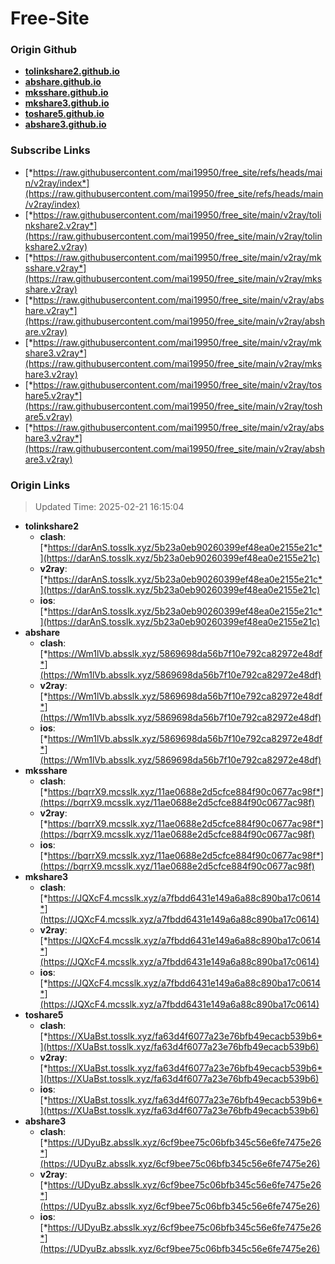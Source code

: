 # Free-Site

### Origin Github

- [**tolinkshare2.github.io**](https://github.com/tolinkshare2/tolinkshare2.github.io)
- [**abshare.github.io**](https://github.com/abshare/abshare.github.io)
- [**mksshare.github.io**](https://github.com/mksshare/mksshare.github.io)
- [**mkshare3.github.io**](https://github.com/mkshare3/mkshare3.github.io)
- [**toshare5.github.io**](https://github.com/toshare5/toshare5.github.io)
- [**abshare3.github.io**](https://github.com/abshare3/abshare3.github.io)

### Subscribe Links

- [*https://raw.githubusercontent.com/mai19950/free_site/refs/heads/main/v2ray/index*](https://raw.githubusercontent.com/mai19950/free_site/refs/heads/main/v2ray/index)
- [*https://raw.githubusercontent.com/mai19950/free_site/main/v2ray/tolinkshare2.v2ray*](https://raw.githubusercontent.com/mai19950/free_site/main/v2ray/tolinkshare2.v2ray)
- [*https://raw.githubusercontent.com/mai19950/free_site/main/v2ray/mksshare.v2ray*](https://raw.githubusercontent.com/mai19950/free_site/main/v2ray/mksshare.v2ray)
- [*https://raw.githubusercontent.com/mai19950/free_site/main/v2ray/abshare.v2ray*](https://raw.githubusercontent.com/mai19950/free_site/main/v2ray/abshare.v2ray)
- [*https://raw.githubusercontent.com/mai19950/free_site/main/v2ray/mkshare3.v2ray*](https://raw.githubusercontent.com/mai19950/free_site/main/v2ray/mkshare3.v2ray)
- [*https://raw.githubusercontent.com/mai19950/free_site/main/v2ray/toshare5.v2ray*](https://raw.githubusercontent.com/mai19950/free_site/main/v2ray/toshare5.v2ray)
- [*https://raw.githubusercontent.com/mai19950/free_site/main/v2ray/abshare3.v2ray*](https://raw.githubusercontent.com/mai19950/free_site/main/v2ray/abshare3.v2ray)

### Origin Links

> Updated Time: 2025-02-21 16:15:04

- **tolinkshare2**
  - **clash**: [*https://darAnS.tosslk.xyz/5b23a0eb90260399ef48ea0e2155e21c*](https://darAnS.tosslk.xyz/5b23a0eb90260399ef48ea0e2155e21c)
  - **v2ray**: [*https://darAnS.tosslk.xyz/5b23a0eb90260399ef48ea0e2155e21c*](https://darAnS.tosslk.xyz/5b23a0eb90260399ef48ea0e2155e21c)
  - **ios**: [*https://darAnS.tosslk.xyz/5b23a0eb90260399ef48ea0e2155e21c*](https://darAnS.tosslk.xyz/5b23a0eb90260399ef48ea0e2155e21c)
- **abshare**
  - **clash**: [*https://Wm1lVb.absslk.xyz/5869698da56b7f10e792ca82972e48df*](https://Wm1lVb.absslk.xyz/5869698da56b7f10e792ca82972e48df)
  - **v2ray**: [*https://Wm1lVb.absslk.xyz/5869698da56b7f10e792ca82972e48df*](https://Wm1lVb.absslk.xyz/5869698da56b7f10e792ca82972e48df)
  - **ios**: [*https://Wm1lVb.absslk.xyz/5869698da56b7f10e792ca82972e48df*](https://Wm1lVb.absslk.xyz/5869698da56b7f10e792ca82972e48df)
- **mksshare**
  - **clash**: [*https://bqrrX9.mcsslk.xyz/11ae0688e2d5cfce884f90c0677ac98f*](https://bqrrX9.mcsslk.xyz/11ae0688e2d5cfce884f90c0677ac98f)
  - **v2ray**: [*https://bqrrX9.mcsslk.xyz/11ae0688e2d5cfce884f90c0677ac98f*](https://bqrrX9.mcsslk.xyz/11ae0688e2d5cfce884f90c0677ac98f)
  - **ios**: [*https://bqrrX9.mcsslk.xyz/11ae0688e2d5cfce884f90c0677ac98f*](https://bqrrX9.mcsslk.xyz/11ae0688e2d5cfce884f90c0677ac98f)
- **mkshare3**
  - **clash**: [*https://JQXcF4.mcsslk.xyz/a7fbdd6431e149a6a88c890ba17c0614*](https://JQXcF4.mcsslk.xyz/a7fbdd6431e149a6a88c890ba17c0614)
  - **v2ray**: [*https://JQXcF4.mcsslk.xyz/a7fbdd6431e149a6a88c890ba17c0614*](https://JQXcF4.mcsslk.xyz/a7fbdd6431e149a6a88c890ba17c0614)
  - **ios**: [*https://JQXcF4.mcsslk.xyz/a7fbdd6431e149a6a88c890ba17c0614*](https://JQXcF4.mcsslk.xyz/a7fbdd6431e149a6a88c890ba17c0614)
- **toshare5**
  - **clash**: [*https://XUaBst.tosslk.xyz/fa63d4f6077a23e76bfb49ecacb539b6*](https://XUaBst.tosslk.xyz/fa63d4f6077a23e76bfb49ecacb539b6)
  - **v2ray**: [*https://XUaBst.tosslk.xyz/fa63d4f6077a23e76bfb49ecacb539b6*](https://XUaBst.tosslk.xyz/fa63d4f6077a23e76bfb49ecacb539b6)
  - **ios**: [*https://XUaBst.tosslk.xyz/fa63d4f6077a23e76bfb49ecacb539b6*](https://XUaBst.tosslk.xyz/fa63d4f6077a23e76bfb49ecacb539b6)
- **abshare3**
  - **clash**: [*https://UDyuBz.absslk.xyz/6cf9bee75c06bfb345c56e6fe7475e26*](https://UDyuBz.absslk.xyz/6cf9bee75c06bfb345c56e6fe7475e26)
  - **v2ray**: [*https://UDyuBz.absslk.xyz/6cf9bee75c06bfb345c56e6fe7475e26*](https://UDyuBz.absslk.xyz/6cf9bee75c06bfb345c56e6fe7475e26)
  - **ios**: [*https://UDyuBz.absslk.xyz/6cf9bee75c06bfb345c56e6fe7475e26*](https://UDyuBz.absslk.xyz/6cf9bee75c06bfb345c56e6fe7475e26)
